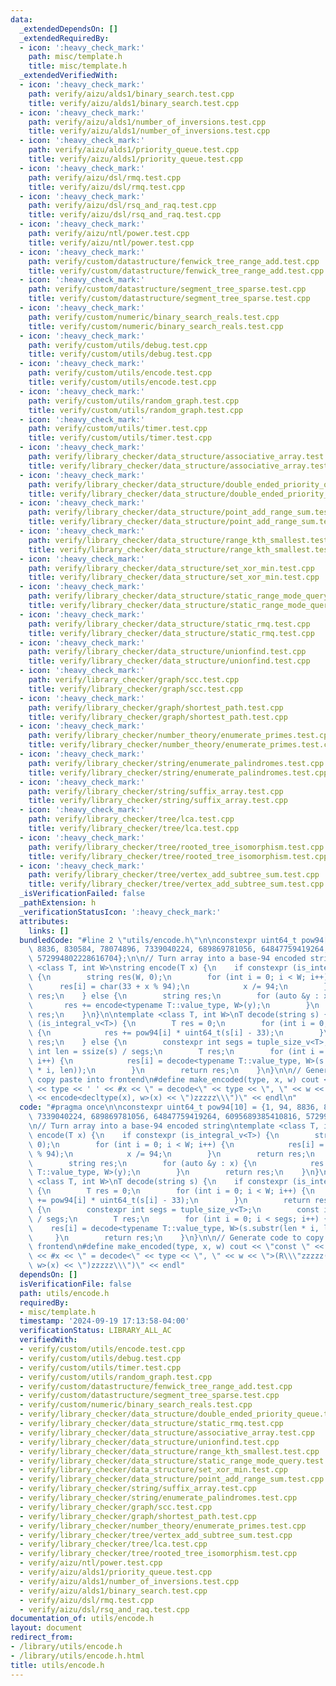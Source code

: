 ```yaml
---
data:
  _extendedDependsOn: []
  _extendedRequiredBy:
  - icon: ':heavy_check_mark:'
    path: misc/template.h
    title: misc/template.h
  _extendedVerifiedWith:
  - icon: ':heavy_check_mark:'
    path: verify/aizu/alds1/binary_search.test.cpp
    title: verify/aizu/alds1/binary_search.test.cpp
  - icon: ':heavy_check_mark:'
    path: verify/aizu/alds1/number_of_inversions.test.cpp
    title: verify/aizu/alds1/number_of_inversions.test.cpp
  - icon: ':heavy_check_mark:'
    path: verify/aizu/alds1/priority_queue.test.cpp
    title: verify/aizu/alds1/priority_queue.test.cpp
  - icon: ':heavy_check_mark:'
    path: verify/aizu/dsl/rmq.test.cpp
    title: verify/aizu/dsl/rmq.test.cpp
  - icon: ':heavy_check_mark:'
    path: verify/aizu/dsl/rsq_and_raq.test.cpp
    title: verify/aizu/dsl/rsq_and_raq.test.cpp
  - icon: ':heavy_check_mark:'
    path: verify/aizu/ntl/power.test.cpp
    title: verify/aizu/ntl/power.test.cpp
  - icon: ':heavy_check_mark:'
    path: verify/custom/datastructure/fenwick_tree_range_add.test.cpp
    title: verify/custom/datastructure/fenwick_tree_range_add.test.cpp
  - icon: ':heavy_check_mark:'
    path: verify/custom/datastructure/segment_tree_sparse.test.cpp
    title: verify/custom/datastructure/segment_tree_sparse.test.cpp
  - icon: ':heavy_check_mark:'
    path: verify/custom/numeric/binary_search_reals.test.cpp
    title: verify/custom/numeric/binary_search_reals.test.cpp
  - icon: ':heavy_check_mark:'
    path: verify/custom/utils/debug.test.cpp
    title: verify/custom/utils/debug.test.cpp
  - icon: ':heavy_check_mark:'
    path: verify/custom/utils/encode.test.cpp
    title: verify/custom/utils/encode.test.cpp
  - icon: ':heavy_check_mark:'
    path: verify/custom/utils/random_graph.test.cpp
    title: verify/custom/utils/random_graph.test.cpp
  - icon: ':heavy_check_mark:'
    path: verify/custom/utils/timer.test.cpp
    title: verify/custom/utils/timer.test.cpp
  - icon: ':heavy_check_mark:'
    path: verify/library_checker/data_structure/associative_array.test.cpp
    title: verify/library_checker/data_structure/associative_array.test.cpp
  - icon: ':heavy_check_mark:'
    path: verify/library_checker/data_structure/double_ended_priority_queue.test.cpp
    title: verify/library_checker/data_structure/double_ended_priority_queue.test.cpp
  - icon: ':heavy_check_mark:'
    path: verify/library_checker/data_structure/point_add_range_sum.test.cpp
    title: verify/library_checker/data_structure/point_add_range_sum.test.cpp
  - icon: ':heavy_check_mark:'
    path: verify/library_checker/data_structure/range_kth_smallest.test.cpp
    title: verify/library_checker/data_structure/range_kth_smallest.test.cpp
  - icon: ':heavy_check_mark:'
    path: verify/library_checker/data_structure/set_xor_min.test.cpp
    title: verify/library_checker/data_structure/set_xor_min.test.cpp
  - icon: ':heavy_check_mark:'
    path: verify/library_checker/data_structure/static_range_mode_query.test.cpp
    title: verify/library_checker/data_structure/static_range_mode_query.test.cpp
  - icon: ':heavy_check_mark:'
    path: verify/library_checker/data_structure/static_rmq.test.cpp
    title: verify/library_checker/data_structure/static_rmq.test.cpp
  - icon: ':heavy_check_mark:'
    path: verify/library_checker/data_structure/unionfind.test.cpp
    title: verify/library_checker/data_structure/unionfind.test.cpp
  - icon: ':heavy_check_mark:'
    path: verify/library_checker/graph/scc.test.cpp
    title: verify/library_checker/graph/scc.test.cpp
  - icon: ':heavy_check_mark:'
    path: verify/library_checker/graph/shortest_path.test.cpp
    title: verify/library_checker/graph/shortest_path.test.cpp
  - icon: ':heavy_check_mark:'
    path: verify/library_checker/number_theory/enumerate_primes.test.cpp
    title: verify/library_checker/number_theory/enumerate_primes.test.cpp
  - icon: ':heavy_check_mark:'
    path: verify/library_checker/string/enumerate_palindromes.test.cpp
    title: verify/library_checker/string/enumerate_palindromes.test.cpp
  - icon: ':heavy_check_mark:'
    path: verify/library_checker/string/suffix_array.test.cpp
    title: verify/library_checker/string/suffix_array.test.cpp
  - icon: ':heavy_check_mark:'
    path: verify/library_checker/tree/lca.test.cpp
    title: verify/library_checker/tree/lca.test.cpp
  - icon: ':heavy_check_mark:'
    path: verify/library_checker/tree/rooted_tree_isomorphism.test.cpp
    title: verify/library_checker/tree/rooted_tree_isomorphism.test.cpp
  - icon: ':heavy_check_mark:'
    path: verify/library_checker/tree/vertex_add_subtree_sum.test.cpp
    title: verify/library_checker/tree/vertex_add_subtree_sum.test.cpp
  _isVerificationFailed: false
  _pathExtension: h
  _verificationStatusIcon: ':heavy_check_mark:'
  attributes:
    links: []
  bundledCode: "#line 2 \"utils/encode.h\"\n\nconstexpr uint64_t pow94[10] = {1, 94,\
    \ 8836, 830584, 78074896, 7339040224, 689869781056, 64847759419264, 6095689385410816,\
    \ 572994802228616704};\n\n// Turn array into a base-94 encoded string\ntemplate\
    \ <class T, int W>\nstring encode(T x) {\n    if constexpr (is_integral_v<T>)\
    \ {\n        string res(W, 0);\n        for (int i = 0; i < W; i++) {\n      \
    \      res[i] = char(33 + x % 94);\n            x /= 94;\n        }\n        return\
    \ res;\n    } else {\n        string res;\n        for (auto &y : x) {\n     \
    \       res += encode<typename T::value_type, W>(y);\n        }\n        return\
    \ res;\n    }\n}\n\ntemplate <class T, int W>\nT decode(string s) {\n    if constexpr\
    \ (is_integral_v<T>) {\n        T res = 0;\n        for (int i = 0; i < W; i++)\
    \ {\n            res += pow94[i] * uint64_t(s[i] - 33);\n        }\n        return\
    \ res;\n    } else {\n        constexpr int segs = tuple_size_v<T>;\n        const\
    \ int len = ssize(s) / segs;\n        T res;\n        for (int i = 0; i < segs;\
    \ i++) {\n            res[i] = decode<typename T::value_type, W>(s.substr(len\
    \ * i, len));\n        }\n        return res;\n    }\n}\n\n// Generate code to\
    \ copy paste into frontend\n#define make_encoded(type, x, w) cout << \"const \"\
    \ << type << ' ' << #x << \" = decode<\" << type << \", \" << w << \">(R\\\"zzzzz(\"\
    \ << encode<decltype(x), w>(x) << \")zzzzz\\\")\" << endl\n"
  code: "#pragma once\n\nconstexpr uint64_t pow94[10] = {1, 94, 8836, 830584, 78074896,\
    \ 7339040224, 689869781056, 64847759419264, 6095689385410816, 572994802228616704};\n\
    \n// Turn array into a base-94 encoded string\ntemplate <class T, int W>\nstring\
    \ encode(T x) {\n    if constexpr (is_integral_v<T>) {\n        string res(W,\
    \ 0);\n        for (int i = 0; i < W; i++) {\n            res[i] = char(33 + x\
    \ % 94);\n            x /= 94;\n        }\n        return res;\n    } else {\n\
    \        string res;\n        for (auto &y : x) {\n            res += encode<typename\
    \ T::value_type, W>(y);\n        }\n        return res;\n    }\n}\n\ntemplate\
    \ <class T, int W>\nT decode(string s) {\n    if constexpr (is_integral_v<T>)\
    \ {\n        T res = 0;\n        for (int i = 0; i < W; i++) {\n            res\
    \ += pow94[i] * uint64_t(s[i] - 33);\n        }\n        return res;\n    } else\
    \ {\n        constexpr int segs = tuple_size_v<T>;\n        const int len = ssize(s)\
    \ / segs;\n        T res;\n        for (int i = 0; i < segs; i++) {\n        \
    \    res[i] = decode<typename T::value_type, W>(s.substr(len * i, len));\n   \
    \     }\n        return res;\n    }\n}\n\n// Generate code to copy paste into\
    \ frontend\n#define make_encoded(type, x, w) cout << \"const \" << type << ' '\
    \ << #x << \" = decode<\" << type << \", \" << w << \">(R\\\"zzzzz(\" << encode<decltype(x),\
    \ w>(x) << \")zzzzz\\\")\" << endl"
  dependsOn: []
  isVerificationFile: false
  path: utils/encode.h
  requiredBy:
  - misc/template.h
  timestamp: '2024-09-19 17:13:58-04:00'
  verificationStatus: LIBRARY_ALL_AC
  verifiedWith:
  - verify/custom/utils/encode.test.cpp
  - verify/custom/utils/debug.test.cpp
  - verify/custom/utils/timer.test.cpp
  - verify/custom/utils/random_graph.test.cpp
  - verify/custom/datastructure/fenwick_tree_range_add.test.cpp
  - verify/custom/datastructure/segment_tree_sparse.test.cpp
  - verify/custom/numeric/binary_search_reals.test.cpp
  - verify/library_checker/data_structure/double_ended_priority_queue.test.cpp
  - verify/library_checker/data_structure/static_rmq.test.cpp
  - verify/library_checker/data_structure/associative_array.test.cpp
  - verify/library_checker/data_structure/unionfind.test.cpp
  - verify/library_checker/data_structure/range_kth_smallest.test.cpp
  - verify/library_checker/data_structure/static_range_mode_query.test.cpp
  - verify/library_checker/data_structure/set_xor_min.test.cpp
  - verify/library_checker/data_structure/point_add_range_sum.test.cpp
  - verify/library_checker/string/suffix_array.test.cpp
  - verify/library_checker/string/enumerate_palindromes.test.cpp
  - verify/library_checker/graph/scc.test.cpp
  - verify/library_checker/graph/shortest_path.test.cpp
  - verify/library_checker/number_theory/enumerate_primes.test.cpp
  - verify/library_checker/tree/vertex_add_subtree_sum.test.cpp
  - verify/library_checker/tree/lca.test.cpp
  - verify/library_checker/tree/rooted_tree_isomorphism.test.cpp
  - verify/aizu/ntl/power.test.cpp
  - verify/aizu/alds1/priority_queue.test.cpp
  - verify/aizu/alds1/number_of_inversions.test.cpp
  - verify/aizu/alds1/binary_search.test.cpp
  - verify/aizu/dsl/rmq.test.cpp
  - verify/aizu/dsl/rsq_and_raq.test.cpp
documentation_of: utils/encode.h
layout: document
redirect_from:
- /library/utils/encode.h
- /library/utils/encode.h.html
title: utils/encode.h
---
```


